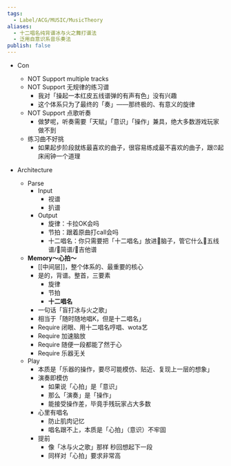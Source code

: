 ```yaml
---
tags:
  - Label/ACG/MUSIC/MusicTheory
aliases:
  - 十二唱名纯背谱冰与火之舞打谱法
  - 泛用自意识系音乐奏法
publish: false
---
```


- Con
    - NOT Support multiple tracks
    - NOT Support 无规律的练习谱
        - 我对「操起一本红皮五线谱弹的有声有色」没有兴趣
        - 这个体系只为了最终的「奏」——那终极的、有意义的旋律
    - NOT Support 点歌听奏
        - 做梦呢，听奏需要「天赋」「意识」「操作」兼具，绝大多数游戏玩家做不到
    - 练习曲不好挑
        - 如果起步阶段就练最喜欢的曲子，很容易练成最不喜欢的曲子，跟⏰起床闹钟一个道理

- Architecture
    - Parse
        - Input
            - 视谱
            - 扒谱
        - Output
            - 旋律：卡拉OK会吗
            - 节拍：跟着原曲打call会吗
            - 十二唱名：你只需要把「十二唱名」放进🧠脑子，管它什么🎼五线谱/🔢简谱/🎸吉他谱
    - **Memory〜心拍〜**
        - [[中间层]]，整个体系的、最重要的核心
        - 是的，背谱。整首，三要素
            - 旋律
            - 节拍
            - **十二唱名**
        - 一句话「盲打冰与火之歌」
        - 相当于「随时随地唱K，但是十二唱名」
        - Require 闭眼、用十二唱名哼唱、wota艺
        - Require 加速脑放
        - Require 随便一段都能了然于心
        - Require 乐器无关
    - Play
        - 本质是「乐器的操作，要尽可能模仿、贴近、复现上一层的想象」
        - 演奏即模仿
            - 如果说「心拍」是「意识」
            - 那么「演奏」是「操作」
            - 能接受操作差，毕竟手残玩家占大多数
        - 心里有唱名
            - 防止肌肉记忆
            - 唱名跟不上，本质是「心拍」（意识）不牢固
        - 提前
            - 像「冰与火之歌」那样 秒回想起下一段
            - 同样对「心拍」要求非常高
